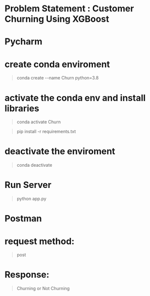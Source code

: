 # Problem Statement : Customer Churning Using XGBoost

# Pycharm

# create conda enviroment
> conda create --name Churn python=3.8

# activate the conda env and install libraries 
> conda activate Churn

> pip install -r requirements.txt 

# deactivate the enviroment
> conda deactivate 

# Run Server
> python app.py

# Postman

# request method: 
> post 


# Response:

> Churning or Not Churning
